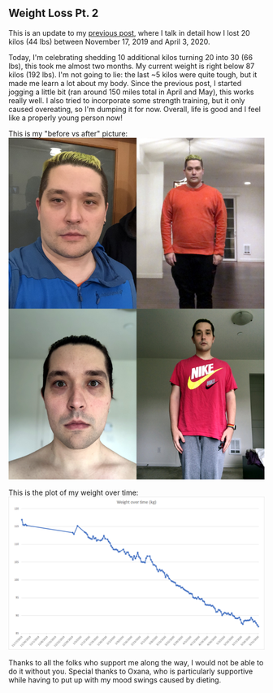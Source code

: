 ## Weight Loss Pt. 2

This is an update to my [previous post](../posts/2020-04-03.md), where I talk in detail how I lost 20 kilos (44 lbs) between November 17, 2019 and April 3, 2020.

Today, I'm celebrating shedding 10 additional kilos turning 20 into 30 (66 lbs), this took me almost two months. My current weight is right below 87 kilos (192 lbs). I'm not going to lie: the last ~5 kilos were quite tough, but it made me learn a lot about my body. Since the previous post, I started jogging a little bit (ran around 150 miles total in April and May), this works really well. I also tried to incorporate some strength training, but it only caused overeating, so I'm dumping it for now. Overall, life is good and I feel like a properly young person now!

This is my "before vs after" picture: ![Before vs After](../assets/2020-05-31/before_after.jpg)

This is the plot of my weight over time: ![Weight over time](../assets/2020-05-31/weight.png)

Thanks to all the folks who support me along the way, I would not be able to do it without you. Special thanks to Oxana, who is particularly supportive while having to put up with my mood swings caused by dieting.
